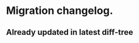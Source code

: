 # Migration changelog.

<!-- 
Example of migration helper.

### Description
Describe what's the purpose of those modification.
**Files modified**
List of absolute files to check.
-->

## Already updated in latest diff-tree